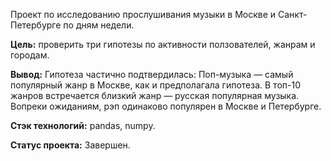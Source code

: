 Проект по исследованию прослушивания музыки в Москве и Санкт-Петербурге по дням недели. 

**Цель:** проверить три гипотезы по активности ползователей, жанрам и городам.

**Вывод:** Гипотеза частично подтвердилась:
Поп-музыка — самый популярный жанр в Москве, как и предполагала гипотеза. В топ-10 жанров встречается близкий жанр — русская популярная музыка.
Вопреки ожиданиям, рэп одинаково популярен в Москве и Петербурге.

**Стэк технологий:** pandas, numpy.

**Статус проекта:** Завершен.
